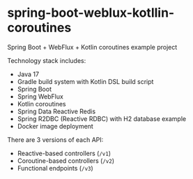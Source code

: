 # spring-boot-weblux-kotllin-coroutines
Spring Boot + WebFlux + Kotlin coroutines example project

Technology stack includes:
- Java 17
- Gradle build system with Kotlin DSL build script
- Spring Boot
- Spring WebFlux
- Kotlin coroutines
- Spring Data Reactive Redis
- Spring R2DBC (Reactive RDBC) with H2 database example
- Docker image deployment

There are 3 versions of each API:
- Reactive-based controllers (`/v1`)
- Coroutine-based controllers (`/v2`)
- Functional endpoints (`/v3`)
